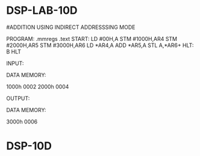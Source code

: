 # DSP-LAB-10D

#ADDITION USING INDIRECT ADDRESSSING MODE

PROGRAM:
 .mmregs 
.text 
START: 
LD #00H,A 
STM #1000H,AR4 
STM #2000H,AR5 
STM #3000H,AR6 
LD *AR4,A 
ADD *AR5,A 
STL A,*AR6+ 
HLT: B HLT  
 
 
INPUT: 
 
DATA MEMORY: 
 
1000h 0002 
2000h 0004 
 
OUTPUT: 
 
DATA MEMORY: 
 
3000h 0006 
 
 
 
 
 
 
 
 
 
# DSP-10D
